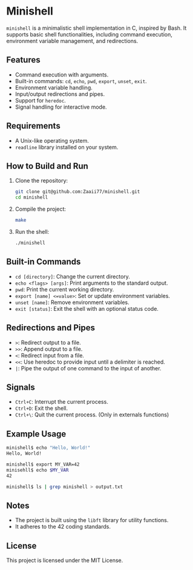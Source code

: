 # Minishell

`minishell` is a minimalistic shell implementation in C, inspired by Bash. It supports basic shell functionalities, including command execution, environment variable management, and redirections.

## Features
- Command execution with arguments.
- Built-in commands: `cd`, `echo`, `pwd`, `export`, `unset`, `exit`.
- Environment variable handling.
- Input/output redirections and pipes.
- Support for `heredoc`.
- Signal handling for interactive mode.

## Requirements
- A Unix-like operating system.
- `readline` library installed on your system.

## How to Build and Run
1. Clone the repository:
   ```bash
   git clone git@github.com:Zaaii77/minishell.git
   cd minishell
   ```

2. Compile the project:
   ```bash
   make
   ```

3. Run the shell:
   ```bash
   ./minishell
   ```

## Built-in Commands
- `cd [directory]`: Change the current directory.
- `echo <flags> [args]`: Print arguments to the standard output.
- `pwd`: Print the current working directory.
- `export [name] <=value>`: Set or update environment variables.
- `unset [name]`: Remove environment variables.
- `exit [status]`: Exit the shell with an optional status code.

## Redirections and Pipes
- `>`: Redirect output to a file.
- `>>`: Append output to a file.
- `<`: Redirect input from a file.
- `<<`: Use heredoc to provide input until a delimiter is reached.
- `|`: Pipe the output of one command to the input of another.

## Signals
- `Ctrl+C`: Interrupt the current process.
- `Ctrl+D`: Exit the shell.
- `Ctrl+\`: Quit the current process. (Only in externals functions)

## Example Usage
```bash
minishell$ echo "Hello, World!"
Hello, World!

minishell$ export MY_VAR=42
minisehll$ echo $MY_VAR
42

minishell$ ls | grep minishell > output.txt
```

## Notes
- The project is built using the `libft` library for utility functions.
- It adheres to the 42 coding standards.

## License
This project is licensed under the MIT License.
